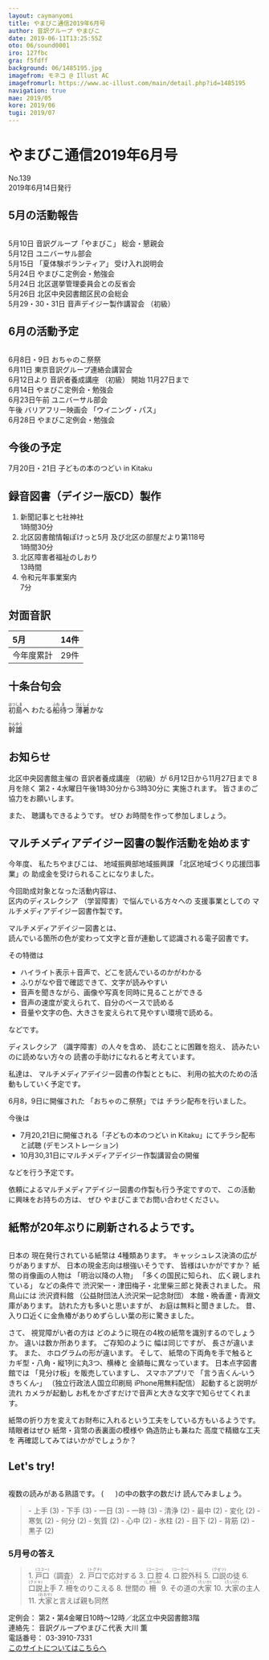 ```yaml
---
layout: caymanyomi
title: やまびこ通信2019年6月号
author: 音訳グループ やまびこ
date: 2019-06-11T13:25:55Z
oto: 06/sound0001
iro: 127fbc
gra: f5fdff
background: 06/1485195.jpg
imagefrom: モネコ @ Illust AC
imagefromurl: https://www.ac-illust.com/main/detail.php?id=1485195
navigation: true
mae: 2019/05
kore: 2019/06
tugi: 2019/07
---
```


# <img class="gyo" src="media/06/cut1.png" alt="" /><span data-dur="4.07" data-begin="2.050" id="xmri_0001">やまびこ通信2019年6月号</span><img class="gyo" src="media/06/cut2.png" alt="" />

<span data-dur="2.581" data-begin="6.120" id="xmri_0002">No.139</span>  
<span data-dur="3.85" data-begin="8.701" id="xmri_0003">2019年6月14日発行</span>

## <span data-dur="2.662" data-begin="17.220" id="xmri_0006">5月の活動報告</span>

<img class="migi" src="media/06/cut3.png" alt="" />

<span data-dur="1.451" data-begin="19.882" id="xmri_0007">5月10日</span>
<span data-dur="2.023" data-begin="21.333" id="xmri_0008">音訳グループ「やまびこ」</span>
<span data-dur="2.909" data-begin="23.356" id="xmri_0009">総会・懇親会</span>  
<span data-dur="1.683" data-begin="26.265" id="xmri_000A">5月12日</span>
<span data-dur="2.625" data-begin="27.948" id="xmri_000B">ユニバーサル部会</span>  
<span data-dur="1.669" data-begin="30.573" id="xmri_000C">5月15日</span>
<span data-dur="1.904" data-begin="32.242" id="xmri_000D">「夏体験ボランティア」</span>
<span data-dur="2.65" data-begin="34.146" id="xmri_000E">受け入れ説明会 </span>  
<span data-dur="1.735" data-begin="36.796" id="xmri_000F">5月24日</span>
<span data-dur="3.599" data-begin="38.531" id="xmri_0010">やまびこ定例会・勉強会 </span>  
<span data-dur="1.736" data-begin="42.130" id="xmri_0011">5月24日</span>
<span data-dur="3.949" data-begin="43.866" id="xmri_0012">北区選挙管理委員会との反省会 </span>  
<span data-dur="1.926" data-begin="47.815" id="xmri_0013">5月26日</span>
<span data-dur="3.97" data-begin="49.741" id="xmri_0014">北区中央図書館区民の会総会 </span>  
<span data-dur="3.66" data-begin="53.711" id="xmri_0015">5月29・30・31日</span>
<span data-dur="2.666" data-begin="57.371" id="xmri_0016">音声デイジー製作講習会</span>
<span data-dur="1.038" data-begin="60.037" id="xmri_0017">（初級）</span>  

## <span data-dur="2.643" data-begin="63.125" id="xmri_0019">6月の活動予定</span>

<img class="migi" src="media/06/cut4.png" alt="" />

<span data-dur="2.06" data-begin="65.768" id="xmri_001A">6月8日・9日</span>
<span data-dur="2.413" data-begin="67.828" id="xmri_001B">おちゃのこ祭祭 </span>  
<span data-dur="1.892" data-begin="70.241" id="xmri_001C">6月11日</span>
<span data-dur="4.087" data-begin="72.133" id="xmri_001D">東京音訳グループ連絡会講習会 </span>  
<span data-dur="1.963" data-begin="76.220" id="xmri_001E">6月12日より</span>
<span data-dur="1.979" data-begin="78.183" id="xmri_001F">音訳者養成講座</span>
<span data-dur="1.038" data-begin="80.162" id="xmri_0020">（初級）</span>
<span data-dur="0.98" data-begin="81.200" id="xmri_0021">開始</span>
<span data-dur="3.29" data-begin="82.180" id="xmri_0022">11月27日まで </span>  
<span data-dur="1.71" data-begin="85.470" id="xmri_0023">6月14日</span>
<span data-dur="3.6" data-begin="87.180" id="xmri_0024">やまびこ定例会・勉強会 </span>  
<span data-dur="2.614" data-begin="90.780" id="xmri_0025">6月23日午前</span>
<span data-dur="2.626" data-begin="93.394" id="xmri_0026">ユニバーサル部会 </span>  
<span data-dur="0.866" data-begin="96.020" id="xmri_0027">午後</span>
<span data-dur="1.891" data-begin="96.886" id="xmri_0028">バリアフリー映画会</span>
<span data-dur="1.475" data-begin="98.777" id="xmri_0029">「ウイニング・パス」</span>  
<span data-dur="2.018" data-begin="101.602" id="xmri_002B">6月28日</span>
<span data-dur="4.299" data-begin="103.620" id="xmri_002C">やまびこ定例会・勉強会 </span>

## <span data-dur="1.967" data-begin="107.919" id="xmri_002D">今後の予定</span>

<span data-dur="2.729" data-begin="109.886" id="xmri_002E">7月20日・21日</span>
<span data-dur="4.2" data-begin="112.615" id="xmri_002F">子どもの本のつどい in Kitaku</span>

## <span data-dur="4.04" data-begin="116.815" id="xmri_0030">録音図書（デイジー版CD）製作</span>

1. <span data-dur="2.272" data-begin="123.214" id="xmri_0033">新聞記事と七社神社</span>  
<span data-dur="2.757" data-begin="125.486" id="xmri_0034">1時間30分 </span>
2. <span data-dur="3.284" data-begin="128.939" id="xmri_0036">北区図書館情報ぽけっと5月</span> <span data-dur="3.422" data-begin="132.223" id="xmri_0037">及び北区の部屋だより第118号</span>  
<span data-dur="2.757" data-begin="135.645" id="xmri_0038">1時間30分 </span>
3. <span data-dur="2.702" data-begin="139.199" id="xmri_003A">北区障害者福祉のしおり</span>  
<span data-dur="2.332" data-begin="141.901" id="xmri_003B">13時間 </span>
4. <span data-dur="2.536" data-begin="145.006" id="xmri_003D">令和元年事業案内</span>  
<span data-dur="2.603" data-begin="147.542" id="xmri_003E">7分 </span>

## <span data-dur="2.022" data-begin="150.145" id="xmri_003F">対面音訳</span>

<span data-dur="1.041" data-begin="152.167" id="xmri_0040">5月</span>|<span data-dur="2.114" data-begin="153.208" id="xmri_0041">14件</span>
|:---|---:|
<span data-dur="1.603" data-begin="155.322" id="xmri_0042">今年度累計</span>|<span data-dur="3.028" data-begin="156.925" id="xmri_0043">29件</span>

## <span data-dur="2.118" data-begin="159.953" id="xmri_0044">十条台句会</span>

<span data-dur="10.172" data-begin="162.071" id="xmri_0045"><ruby>初島<rt>はつしま</rt></ruby>へ
わたる<ruby>船<rt>ふね</rt></ruby><ruby>待<rt>ま</rt></ruby>つ
<ruby>薄暑<rt>はくしょ</rt></ruby>かな</span>

<span data-dur="2.585" data-begin="172.243" id="xmri_004B" class="haigo"><ruby>幹雄<rt>かんゆう</rt></ruby></span>

## <span data-dur="1.596" data-begin="174.828" id="xmri_004C">お知らせ</span>

<span data-dur="2.428" data-begin="176.424" id="xmri_004D">北区中央図書館主催の</span>
<span data-dur="1.979" data-begin="178.852" id="xmri_004E">音訳者養成講座</span>
<span data-dur="1.759" data-begin="180.831" id="xmri_004F">（初級）が</span>
<span data-dur="3.999" data-begin="182.590" id="xmri_0051">6月12日から11月27日まで</span>
<span data-dur="6.529" data-begin="186.589" id="xmri_0052">8月を除く 第2・4水曜日午後1時30分から3時30分に</span>
<span data-dur="2.278" data-begin="193.118" id="xmri_0053">実施されます。</span>
<span data-dur="4.17" data-begin="195.396" id="xmri_0054">皆さまのご協力をお願いします。</span>

<span data-dur="0.852" data-begin="199.566" id="xmri_0055">また、</span>
<span data-dur="2.812" data-begin="200.418" id="xmri_0056">聴講もできるようです。</span>
<span data-dur="0.834" data-begin="203.230" id="xmri_0057">ぜひ</span>
<span data-dur="4.176" data-begin="204.064" id="xmri_0058">お時間を作って参加しましょう。</span>

## <span data-dur="4.27" data-begin="209.390" id="xmri_005A">マルチメディアデイジー図書の製作活動を始めます</span>

<span data-dur="1.139" data-begin="213.660" id="xmri_005B">今年度、</span>
<span data-dur="1.819" data-begin="214.799" id="xmri_005C">私たちやまびこは、</span>
<span data-dur="2.588" data-begin="216.618" id="xmri_005D">地域振興部地域振興課</span>
<span data-dur="2.661" data-begin="219.206" id="xmri_005E">「北区地域づくり応援団事業」の</span>
<span data-dur="4.068" data-begin="221.867" id="xmri_005F">助成金を受けられることになりました。</span>

<span data-dur="3.843" data-begin="225.935" id="xmri_0060">今回助成対象となった活動内容は、</span>  
<span data-dur="1.785" data-begin="229.778" id="xmri_0061">区内のディスレクシア</span>
<span data-dur="3.067" data-begin="231.563" id="xmri_0062">（学習障害）で悩んでいる方々への</span>
<span data-dur="1.833" data-begin="234.630" id="xmri_0063">支援事業としての</span>
<span data-dur="4.348" data-begin="236.463" id="xmri_0064">マルチメディアデイジー図書作製です。</span>

<span data-dur="2.77" data-begin="240.811" id="xmri_0065">マルチメディアデイジー図書とは、</span>  
<span data-dur="7.525" data-begin="243.581" id="xmri_0066">読んでいる箇所の色が変わって文字と音が連動して認識される電子図書です。</span>

<span data-dur="2.006" data-begin="251.106" id="xmri_0067">その特徴は</span>

- <span data-dur="2.512" data-begin="253.112" id="xmri_0068">ハイライト表示＋音声で、</span><span data-dur="2.762" data-begin="255.624" id="xmri_0069">どこを読んでいるのかがわかる</span>
- <span data-dur="2.422" data-begin="258.386" id="xmri_006A">ふりがなや音で確認できて、</span><span data-dur="2.108" data-begin="260.808" id="xmri_006B">文字が読みやすい</span>
- <span data-dur="1.787" data-begin="262.916" id="xmri_006C">音声を聞きながら、</span><span data-dur="3.597" data-begin="264.703" id="xmri_006D">画像や写真を同時に見ることができる</span>
- <span data-dur="2.323" data-begin="268.300" id="xmri_006E">音声の速度が変えられて、</span><span data-dur="2.386" data-begin="270.623" id="xmri_006F">自分のペースで読める</span>
- <span data-dur="3.139" data-begin="273.009" id="xmri_0070">音量や文字の色、大きさを変えられて</span><span data-dur="2.569" data-begin="276.148" id="xmri_0071">見やすい環境で読める。</span>

<span data-dur="2.441" data-begin="278.717" id="xmri_0072">などです。</span>

<span data-dur="1.39" data-begin="281.158" id="xmri_0073">ディスレクシア</span>
<span data-dur="2.513" data-begin="282.548" id="xmri_0074">（識字障害）の人々を含め、</span>
<span data-dur="2.226" data-begin="285.061" id="xmri_0075">読むことに困難を抱え、</span>
<span data-dur="2.371" data-begin="287.287" id="xmri_0076">読みたいのに読めない方々の</span>
<span data-dur="4.465" data-begin="289.658" id="xmri_0077">読書の手助けになれると考えています。</span>

<span data-dur="1.315" data-begin="294.123" id="xmri_0078">私達は、</span>
<span data-dur="3.1" data-begin="295.438" id="xmri_0079">マルチメディアデイジー図書の作製とともに、</span>
<span data-dur="5.22" data-begin="298.538" id="xmri_007A">利用の拡大のための活動もしていく予定です。</span>

<span data-dur="2.988" data-begin="303.758" id="xmri_007B">6月8，9日に開催された</span>
<span data-dur="1.86" data-begin="306.746" id="xmri_007C">「おちゃのこ祭祭」では</span>
<span data-dur="3.521" data-begin="308.606" id="xmri_007D">チラシ配布を行いました。</span>

<span data-dur="1.551" data-begin="312.127" id="xmri_007E">今後は</span>

- <span data-dur="3.588" data-begin="313.678" id="xmri_007F">7月20,21日に開催される</span><span data-dur="2.919" data-begin="317.266" id="xmri_0080">「子どもの本のつどい in Kitaku」にて</span><span data-dur="1.87" data-begin="320.185" id="xmri_0081">チラシ配布と試聴</span> <span data-dur="2.21" data-begin="322.055" id="xmri_0082">(デモンストレーション)</span>
- <span data-dur="2.906" data-begin="324.265" id="xmri_0083">10月30,31日に</span><span data-dur="4.291" data-begin="327.171" id="xmri_0084">マルチメディアデイジー作製講習会の開催</span>

<span data-dur="3.375" data-begin="331.462" id="xmri_0085">などを行う予定です。</span>

<span data-dur="4.821" data-begin="335.987" id="xmri_0087">依頼によるマルチメディアデイジー図書の作製も行う予定ですので、</span>
<span data-dur="3.478" data-begin="340.808" id="xmri_0088">この活動に興味をお持ちの方は、</span>
<span data-dur="4.777" data-begin="344.286" id="xmri_0089">ぜひ やまびこまでお問い合わせください。</span>

## <span data-dur="1.135" data-begin="349.063" id="xmri_008A">紙幣が</span><span data-dur="4.168" data-begin="350.198" id="xmri_008B">20年ぶりに刷新されるようです。</span>

<img class="migi" src="media/06/cut5.png" alt="" />

<span data-dur="1.069" data-begin="354.366" id="xmri_008C">日本の</span>
<span data-dur="2.652" data-begin="355.435" id="xmri_008D">現在発行されている紙幣は</span>
<span data-dur="2.464" data-begin="358.087" id="xmri_008E">4種類あります。</span>
<span data-dur="2.906" data-begin="360.551" id="xmri_008F">キャッシュレス決済の広がりがありますが、</span>
<span data-dur="2.943" data-begin="363.457" id="xmri_0090">日本の現金志向は根強いそうです、</span>
<span data-dur="2.809" data-begin="366.400" id="xmri_0091">皆様はいかがですか？</span>
<span data-dur="2.462" data-begin="369.209" id="xmri_0092">紙幣の肖像画の人物は</span>
<span data-dur="1.894" data-begin="371.671" id="xmri_0093">「明治以降の人物」</span>
<span data-dur="2.018" data-begin="373.565" id="xmri_0094">「多くの国民に知られ、</span>
<span data-dur="1.908" data-begin="375.583" id="xmri_0095">広く親しまれている」</span>
<span data-dur="1.572" data-begin="377.491" id="xmri_0096">などの条件で</span>
<span data-dur="6.359" data-begin="379.063" id="xmri_0097">渋沢栄一・津田梅子・北里柴三郎と発表されました。</span>
<span data-dur="1.447" data-begin="385.422" id="xmri_0098">飛鳥山には</span>
<span data-dur="1.815" data-begin="386.869" id="xmri_0099">渋沢資料館</span>
<span data-dur="3.907" data-begin="388.684" id="xmri_009A">（公益財団法人渋沢栄一記念財団）</span>
<span data-dur="4.833" data-begin="392.591" id="xmri_009B">本館・晩香蘆・青淵文庫があります。</span>
<span data-dur="2.681" data-begin="397.424" id="xmri_009C">訪れた方も多いと思いますが、</span>
<span data-dur="2.948" data-begin="400.105" id="xmri_009D">お庭は無料と聞きました。</span>
<span data-dur="1.023" data-begin="403.053" id="xmri_009E">昔、</span>
<span data-dur="6.492" data-begin="404.076" id="xmri_009F">入り口近くに金魚椿がありめずらしい葉の形に驚きました。</span>

<span data-dur="0.89" data-begin="410.568" id="xmri_00A0">さて、</span>
<span data-dur="2.087" data-begin="411.458" id="xmri_00A1">視覚障がい者の方は</span>
<span data-dur="5.449" data-begin="413.545" id="xmri_00A2">どのように現在の4枚の紙幣を識別するのでしょうか。</span>
<span data-dur="3.459" data-begin="418.994" id="xmri_00A3">違いは数か所あります。</span>
<span data-dur="1.551" data-begin="422.453" id="xmri_00A4">ご存知のように</span>
<span data-dur="1.744" data-begin="424.004" id="xmri_00A5">幅は同じですが、</span>
<span data-dur="2.577" data-begin="425.748" id="xmri_00A6">長さが違います。</span>
<span data-dur="0.851" data-begin="428.325" id="xmri_00A7">また、</span>
<span data-dur="3.262" data-begin="429.176" id="xmri_00A8">ホログラムの形が違います。</span>
<span data-dur="0.97" data-begin="432.438" id="xmri_00A9">そして、</span>
<span data-dur="2.752" data-begin="433.408" id="xmri_00AA">紙幣の下両角を手で触ると</span>
<span data-dur="4.38" data-begin="436.160" id="xmri_00AB">カギ型・八角・縦1列に丸3つ、横棒と</span>
<span data-dur="3.204" data-begin="440.540" id="xmri_00AC">金額毎に異なっています。</span>
<span data-dur="2.215" data-begin="443.744" id="xmri_00AD">日本点字図書館では</span>
<span data-dur="2.502" data-begin="445.959" id="xmri_00AE">「見分け板」を販売していますし、</span>
<span data-dur="1.489" data-begin="448.461" id="xmri_00AF">スマホアプリで</span>
<span data-dur="1.302" data-begin="449.950" id="xmri_00B0">「言う吉くん‐いうきちくん‐」</span>
<span data-dur="5.197" data-begin="451.252" id="xmri_00B1">（独立行政法人国立印刷局 iPhone用無料配信）</span>
<span data-dur="2.289" data-begin="456.449" id="xmri_00B2">起動すると説明が流れ</span>
<span data-dur="1.632" data-begin="458.738" id="xmri_00B3">カメラが起動し</span>
<span data-dur="5.952" data-begin="460.370" id="xmri_00B4">お札をかざすだけで音声と大きな文字で知らせてくれます。</span>

<span data-dur="6.293" data-begin="466.322" id="xmri_00B5">紙幣の折り方を変えてお財布に入れるという工夫をしている方もいるようです。</span>
<span data-dur="1.628" data-begin="472.615" id="xmri_00B6">晴眼者はぜひ</span>
<span data-dur="3.106" data-begin="474.243" id="xmri_00B7">紙幣・貨幣の表裏面の模様や</span>
<span data-dur="1.897" data-begin="477.349" id="xmri_00B8">偽造防止も兼ねた</span>
<span data-dur="2.062" data-begin="479.246" id="xmri_00B9">高度で精緻な工夫を</span>
<span data-dur="5.179" data-begin="481.308" id="xmri_00BA">再確認してみてはいかがでしょうか？</span>

## <span data-dur="1.749" data-begin="486.487" id="xmri_00BB">Let's try!</span>

<img class="migi" src="media/06/cut6.png" alt="" />

<span data-dur="3.181" data-begin="488.236" id="xmri_00BC">複数の読みがある熟語です。</span>
<span data-dur="1" data-begin="491.417" id="xmri_00BE">(&nbsp;&nbsp;&nbsp;&nbsp;&nbsp;&nbsp;)の中の数字の数だけ</span>
<span data-dur="2.456" data-begin="492.417" id="xmri_00C0">読んでみましょう。</span>

<blockquote markdown="1">
- 上手 (3) 
- 下手 (3) 
- 一日 (3) 
- 一時 (3) 
- 清浄 (2) 
- 最中 (2) 
- 変化 (2) 
- 寒気 (2) 
- 何分 (2) 
- 気質 (2) 
- 心中 (2) 
- 氷柱 (2) 
- 目下 (2) 
- 背筋 (2) 
- 黒子 (2) 
</blockquote>

### 5月号の答え 

<blockquote markdown="1">
1. <span data-dur="0.806" data-begin="502.826" id="xmri_00C4"><ruby>戸口<rt>(ココー)</rt></ruby>（調査）</span>
2. <span data-dur="0.697" data-begin="505.511" id="xmri_00C6"><ruby>戸口<rt>(トグチ)</rt></ruby>で応対する</span> 
3. <span data-dur="0.796" data-begin="508.439" id="xmri_00C8"><ruby>口腔<rt>(コーコー)</rt></ruby></span>
4. <span data-dur="0.773" data-begin="510.783" id="xmri_00CA"><ruby>口腔<rt>(コークー)</rt></ruby>外科</span>
5. <span data-dur="0.711" data-begin="513.402" id="xmri_00CC"><ruby>口説<rt>(クゼツ)</rt></ruby>の徒</span> 
6. <span data-dur="0.872" data-begin="515.861" id="xmri_00CE"><ruby>口説<rt>(クドキ)</rt></ruby>上手 </span> 
7. <span data-dur="0.799" data-begin="518.593" id="xmri_00D0"><ruby>柵<rt>(さく)</rt></ruby>をのりこえる</span> 
8. <span data-dur="0.833" data-begin="521.441" id="xmri_00D2">世間の<ruby>柵<rt>(しがらみ)</rt></ruby></span>
9. <span data-dur="0.777" data-begin="524.391" id="xmri_00D4">その道の<ruby>大家<rt>(たいか)</rt></ruby></span>
10. <span data-dur="0.796" data-begin="527.314" id="xmri_00D6"><ruby>大家<rt>(たいけ)</rt></ruby>の主人</span> 
11. <span data-dur="1.124" data-begin="530.086" id="xmri_00D8"><ruby>大家<rt>(おおや)</rt></ruby>と言えば親も同然</span> 
</blockquote>


<span data-dur="4.269" data-begin="531.210" id="xmri_00D9">定例会：</span>
<span data-dur="1.239" data-begin="535.479" id="xmri_00DA">第2・第4金曜日10時～12時／北区立中央図書館3階</span>  
<span data-dur="6.51" data-begin="536.718" id="xmri_00DB">連絡先：</span>
<span data-dur="1.297" data-begin="543.228" id="xmri_00DC">音訳グループやまびこ代表 大川 薫</span>  
<span data-dur="4.029" data-begin="544.525" id="xmri_00DD">電話番号：</span>
<span data-dur="1.492" data-begin="548.554" id="xmri_00DE">03-3910-7331</span>  
<span data-dur="3.701" data-begin="550.046" id="xmri_00DF"><a href="mailto:ymbk2016ml@gmail.com?Subject=やまびこウェブサイトについて" data-dur="2.379" data-begin="553.747" id="xmri_00E0">このサイトについてはこちらへ</a></span>

